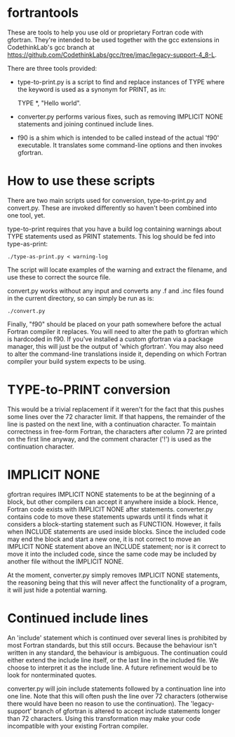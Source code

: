 # fortrantools

These are tools to help you use old or proprietary Fortran code with gfortran. They're intended to be used together with the gcc extensions in CodethinkLab's gcc branch at https://github.com/CodethinkLabs/gcc/tree/jmac/legacy-support-4_8-L.

There are three tools provided:

* type-to-print.py is a script to find and replace instances of TYPE where the keyword is used as a synonym for PRINT, as in:

    TYPE *, "Hello world".

* converter.py performs various fixes, such as removing IMPLICIT NONE statements and joining continued include lines.

* f90 is a shim which is intended to be called instead of the actual 'f90' executable. It translates some command-line options
  and then invokes gfortran.

# How to use these scripts

There are two main scripts used for conversion, type-to-print.py and convert.py. These are invoked differently so haven't been combined into one tool, yet.

type-to-print requires that you have a build log containing warnings about TYPE statements used as PRINT statements. This log should be fed into type-as-print:

    ./type-as-print.py < warning-log

The script will locate examples of the warning and extract the filename, and use these to correct the source file.

convert.py works without any input and converts any .f and .inc files found in the current directory, so can simply be run as is:

    ./convert.py

Finally, "f90" should be placed on your path somewhere before the actual Fortran compiler it replaces. You will need to alter the path to gfortran which is hardcoded in f90. If you've installed a custom gfortran via a package manager, this will just be the output of 'which gfortran'. You may also need to alter the command-line translations inside it, depending on which Fortran compiler your build system expects to be using.

# TYPE-to-PRINT conversion

This would be a trivial replacement if it weren't for the fact that this pushes some lines over the 72 character limit. If that happens, the remainder of the line is pasted on the next line, with a continuation character. To maintain correctness in free-form Fortran, the characters after column 72 are printed on the first line anyway, and the comment character ('!') is used as the continuation character.

# IMPLICIT NONE

gfortran requires IMPLICIT NONE statements to be at the beginning of a block, but other compilers can accept it anywhere inside a block. Hence, Fortran code exists with IMPLICIT NONE after statements. converter.py contains code to move these statements upwards until it finds what it considers a block-starting statement such as FUNCTION. However, it fails when INCLUDE statements are used inside blocks. Since the included code may end the block and start a new one, it is not correct to move an IMPLICIT NONE statement above an INCLUDE statement; nor is it correct to move it into the included code, since the same code may be included by another file without the IMPLICIT NONE.

At the moment, converter.py simply removes IMPLICIT NONE statements, the reasoning being that this will never affect the functionality of a program, it will just hide a potential warning.

# Continued include lines

An 'include' statement which is continued over several lines is prohibited by most Fortran standards, but this still occurs. Because the behaviour isn't written in any standard, the behaviour is ambiguous. The continuation could either extend the include line itself, or the last line in the included file. We choose to interpret it as the include line. A future refinement would be to look for nonterminated quotes.

converter.py will join include statements followed by a continuation line into one line. Note that this will often push the line over 72 characters (otherwise there would have been no reason to use the continuation). The 'legacy-support' branch of gfortran is altered to accept include statements longer than 72 characters. Using this transformation may make your code incompatible with your existing Fortran compiler.


